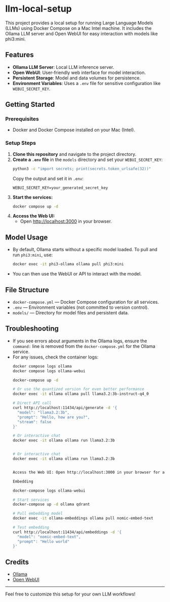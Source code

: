 # llm-local-setup

This project provides a local setup for running Large Language Models (LLMs) using Docker Compose on a Mac Intel machine. It includes the Ollama LLM server and Open WebUI for easy interaction with models like phi3:mini.

## Features
- **Ollama LLM Server**: Local LLM inference server.
- **Open WebUI**: User-friendly web interface for model interaction.
- **Persistent Storage**: Model and data volumes for persistence.
- **Environment Variables**: Uses a `.env` file for sensitive configuration like `WEBUI_SECRET_KEY`.

## Getting Started

### Prerequisites
- Docker and Docker Compose installed on your Mac (Intel).

### Setup Steps
1. **Clone this repository** and navigate to the project directory.
2. **Create a `.env` file** in the `models` directory and set your `WEBUI_SECRET_KEY`:
   ```sh
   python3 -c "import secrets; print(secrets.token_urlsafe(32))"
   ```
   Copy the output and set it in `.env`:
   ```env
   WEBUI_SECRET_KEY=your_generated_secret_key
   ```
3. **Start the services:**
   ```sh
   docker compose up -d
   ```
4. **Access the Web UI:**
   - Open [http://localhost:3000](http://localhost:3000) in your browser.

## Model Usage
- By default, Ollama starts without a specific model loaded. To pull and run `phi3:mini`, use:
  ```sh
  docker exec -it phi3-ollama ollama pull phi3:mini
  ```
- You can then use the WebUI or API to interact with the model.

## File Structure
- `docker-compose.yml` — Docker Compose configuration for all services.
- `.env` — Environment variables (not committed to version control).
- `models/` — Directory for model files and persistent data.

## Troubleshooting
- If you see errors about arguments in the Ollama logs, ensure the `command:` line is removed from the `docker-compose.yml` for the Ollama service.
- For any issues, check the container logs:
  ```sh
  docker compose logs ollama
  docker compose logs ollama-webui

  docker-compose up -d
  
  # Or use the quantized version for even better performance
  docker exec -it ollama ollama pull llama3.2:3b-instruct-q4_0
  
  # Direct API call
  curl http://localhost:11434/api/generate -d '{
    "model": "llama3.2:3b",
    "prompt": "Hello, how are you?",
    "stream": false
  }'
  
  # Or interactive chat
  docker exec -it ollama ollama run llama3.2:3b
  
  
  # Or interactive chat
  docker exec -it ollama ollama run llama3.2:3b
  
  
  Access the Web UI: Open http://localhost:3000 in your browser for a ChatGPT-like interface.
  
  Embedding
  
  docker-compose logs ollama-webui
  
  # Start services
  docker-compose up -d ollama qdrant
  
  # Pull embedding model
  docker exec -it ollama-embeddings ollama pull nomic-embed-text
  
  # Test embedding
  curl http://localhost:11434/api/embeddings -d '{
    "model": "nomic-embed-text",
    "prompt": "Hello world"
  }'
  
  ```

## Credits
- [Ollama](https://ollama.com/)
- [Open WebUI](https://github.com/open-webui/open-webui)

---
Feel free to customize this setup for your own LLM workflows!